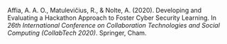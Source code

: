 Affia, A. A. O., Matulevičius, R., & Nolte, A.  (2020). Developing and Evaluating a Hackathon Approach to Foster Cyber Security Learning. In <i>26th International Conference on Collaboration Technologies and Social Computing (CollabTech 2020)</i>. Springer, Cham.
